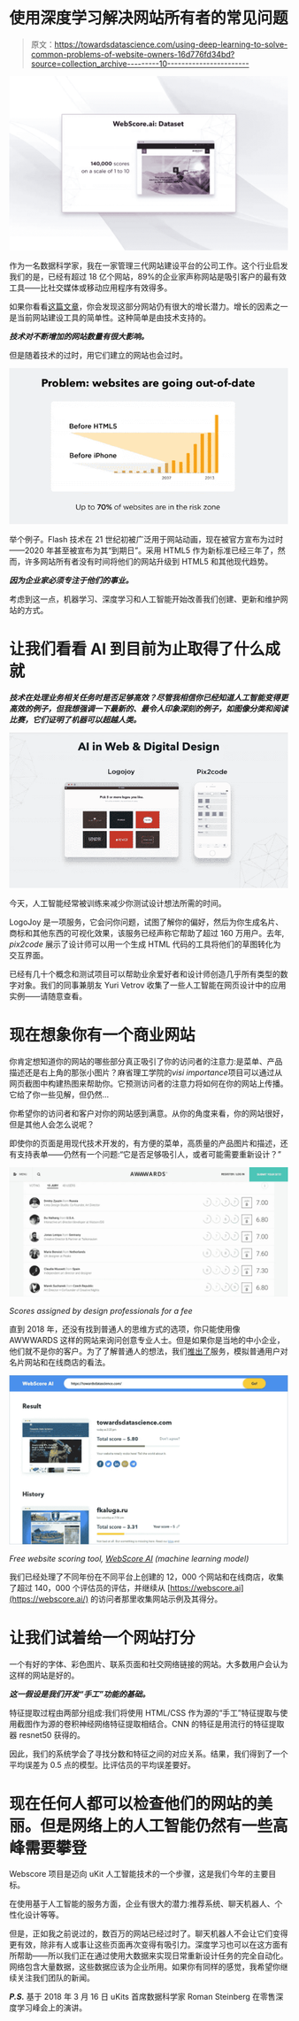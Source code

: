 # 使用深度学习解决网站所有者的常见问题

> 原文：<https://towardsdatascience.com/using-deep-learning-to-solve-common-problems-of-website-owners-16d776fd34bd?source=collection_archive---------10----------------------->

![](img/bf2aa1f24c5044feec52cbe0a5ea8b5f.png)

作为一名数据科学家，我在一家管理三代网站建设平台的公司工作。这个行业启发我们的是，已经有超过 18 亿个网站，89%的企业家声称网站是吸引客户的最有效工具——比社交媒体或移动应用程序有效得多。

如果你看看[这篇文章](https://hackernoon.com/facts-about-websites-in-2018-and-why-tokenization-is-a-good-idea-for-this-industry-4009dd85dfde)，你会发现这部分网站仍有很大的增长潜力。增长的因素之一是当前网站建设工具的简单性。这种简单是由技术支持的。

***技术对不断增加的网站数量有很大影响。***

但是随着技术的过时，用它们建立的网站也会过时。

![](img/339cb8f12f801c9a1a30faf37f656dcf.png)

举个例子。Flash 技术在 21 世纪初被广泛用于网站动画，现在被官方宣布为过时——2020 年甚至被宣布为其“到期日”。采用 HTML5 作为新标准已经三年了，然而，许多网站所有者没有时间将他们的网站升级到 HTML5 和其他现代趋势。

***因为企业家必须专注于他们的事业。***

考虑到这一点，机器学习、深度学习和人工智能开始改善我们创建、更新和维护网站的方式。

# **让我们看看 AI 到目前为止取得了什么成就**

***技术在处理业务相关任务时是否足够高效？尽管我相信你已经知道人工智能变得更高效的例子，但我想强调一下最新的、最令人印象深刻的例子，如图像分类和阅读比赛，它们证明了机器可以超越人类。***

![](img/8d8648ec8ad616f81dff856e57eade58.png)

今天，人工智能经常被训练来减少你测试设计想法所需的时间。

LogoJoy 是一项服务，它会问你问题，试图了解你的偏好，然后为你生成名片、商标和其他东西的可视化效果，该服务已经声称它帮助了超过 160 万用户。去年, *pix2code* 展示了设计师可以用一个生成 HTML 代码的工具将他们的草图转化为交互界面。

已经有几十个概念和测试项目可以帮助业余爱好者和设计师创造几乎所有类型的数字对象。我们的同事兼朋友 Yuri Vetrov 收集了一些人工智能在网页设计中的应用实例——请随意查看。

# 现在想象你有一个商业网站

你肯定想知道你的网站的哪些部分真正吸引了你的访问者的注意力:是菜单、产品描述还是右上角的那张小图片？麻省理工学院的*visi importance*项目可以通过从网页截图中构建热图来帮助你。它预测访问者的注意力将如何在你的网站上传播。它给了你一些见解，但仍然…

你希望你的访问者和客户对你的网站感到满意。从你的角度来看，你的网站很好，但是其他人会怎么说呢？

即使你的页面是用现代技术开发的，有方便的菜单，高质量的产品图片和描述，还有支持表单——仍然有一个问题:“它是否足够吸引人，或者可能需要重新设计？”

![](img/eb3eb925785bebc242952b2222155b44.png)

*Scores assigned by design professionals for a fee*

直到 2018 年，还没有找到普通人的思维方式的选项，你只能使用像 AWWWARDS 这样的网站来询问创意专业人士。但是如果你是当地的中小企业，他们就不是你的客户。为了了解普通人的想法，我们[推出了](https://medium.com/@ico.ukit/ai-evaluates-websites-by-imitating-real-people-and-even-outmatches-them-how-its-done-44eead4374)服务，模拟普通用户对名片网站和在线商店的看法。

![](img/8a5291fbea4606022df994600b0e03fd.png)

*Free website scoring tool,* [*WebScore AI*](https://webscore.ai/) *(machine learning model)*

我们已经处理了不同年份在不同平台上创建的 12，000 个网站和在线商店，收集了超过 140，000 个评估员的评估，并继续从 [https://webscore.ai](https://webscore.ai/) 的访问者那里收集网站示例及其得分。

# 让我们试着给一个网站打分

一个有好的字体、彩色图片、联系页面和社交网络链接的网站。大多数用户会认为这样的网站是好的。

***这一假设是我们开发“手工”功能的基础。***

特征提取过程由两部分组成:我们将使用 HTML/CSS 作为源的“手工”特征提取与使用截图作为源的卷积神经网络特征提取相结合。CNN 的特征是用流行的特征提取器 resnet50 获得的。

因此，我们的系统学会了寻找分数和特征之间的对应关系。结果，我们得到了一个平均误差为 0.5 点的模型。比评估员的平均误差要好。

# 现在任何人都可以检查他们的网站的美丽。但是网络上的人工智能仍然有一些高峰需要攀登

Webscore 项目是迈向 uKit 人工智能技术的一个步骤，这是我们今年的主要目标。

在使用基于人工智能的服务方面，企业有很大的潜力:推荐系统、聊天机器人、个性化设计等等。

但是，正如我之前说过的，数百万的网站已经过时了。聊天机器人不会让它们变得更有效，除非有人或事让这些页面再次变得有吸引力。深度学习也可以在这方面有所帮助——所以我们正在通过使用大数据来实现日常重新设计任务的完全自动化。网络包含大量数据，这些数据应该为企业所用。如果你有同样的感觉，我希望你继续关注我们团队的新闻。

***P.S.*** 基于 2018 年 3 月 16 日 uKits 首席数据科学家 Roman Steinberg 在零售深度学习峰会上的演讲。